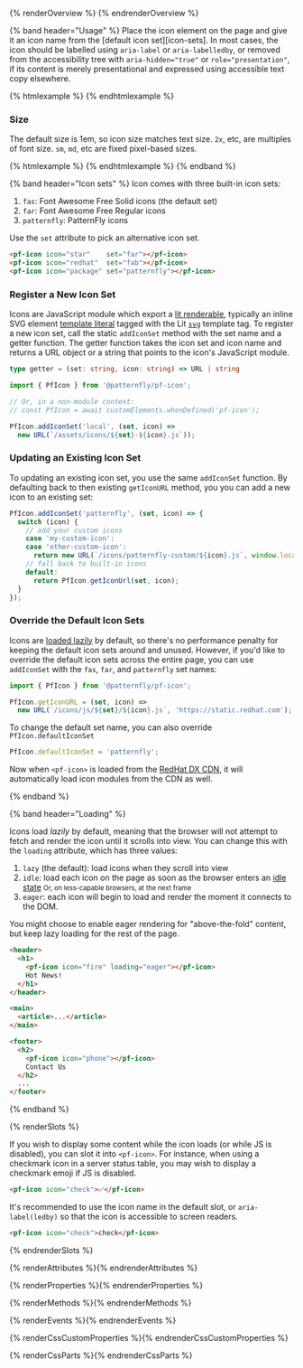 <style>
  main.basic pf-icon[circled] {
    margin-right: 8px;
    margin-bottom: 8px;
  }
</style>

{% renderOverview %}
  <pf-icon icon="user" size="xl"></pf-icon>
  <pf-icon icon="lock" size="xl"></pf-icon>
  <pf-icon icon="laptop" size="xl"></pf-icon>
  <pf-icon icon="cloud" size="xl"></pf-icon>
{% endrenderOverview %}

{% band header="Usage" %}
  Place the icon element on the page and give it an icon name from the [default
  icon set][icon-sets]. In most cases, the icon should be labelled using
  `aria-label` or `aria-labelledby`, or removed from the accessibility tree
  with `aria-hidden="true"` or `role="presentation"`, if its content is merely
  presentational and expressed using accessible text copy elsewhere.

  {% htmlexample %}
  <pf-icon icon="user" aria-label="user"></pf-icon>
  <pf-icon icon="lock" aria-label="lock"></pf-icon>
  <pf-icon icon="laptop" aria-label="laptop"></pf-icon>
  <pf-icon icon="cloud" aria-label="cloud"></pf-icon>
  {% endhtmlexample %}

  ### Size
  The default size is 1em, so icon size matches text size.  `2x`, etc, are
  multiples of font size.  `sm`, `md`, etc are fixed pixel-based sizes.

  {% htmlexample %}
  <pf-icon icon="user" size="sm"></pf-icon>
  <pf-icon icon="user" size="md"></pf-icon>
  <pf-icon icon="user" size="lg"></pf-icon>
  <pf-icon icon="user" size="xl"></pf-icon>
  {% endhtmlexample %}
{% endband %}

{% band header="Icon sets" %}
Icon comes with three built-in icon sets:

1. `fas`: Font Awesome Free Solid icons (the default set)
1. `far`: Font Awesome Free Regular icons
1. `patternfly`: PatternFly icons

Use the `set` attribute to pick an alternative icon set.
```html
<pf-icon icon="star"    set="far"></pf-icon>
<pf-icon icon="redhat"  set="fab"></pf-icon>
<pf-icon icon="package" set="patternfly"></pf-icon>
```

### Register a New Icon Set

Icons are JavaScript module which export a [lit renderable][renderable],
typically an inline SVG element [template literal][template-literals] tagged
with the Lit [`svg`][svg-tag] template tag. To register a new icon set, call
the static `addIconSet` method with the set name and a getter function. The
getter function takes the icon set and icon name and returns a URL object or a 
string that points to the icon's JavaScript module.

```ts
type getter = (set: string, icon: string) => URL | string
```

```javascript
import { PfIcon } from '@patternfly/pf-icon';

// Or, in a non-module context:
// const PfIcon = await customElements.whenDefined('pf-icon');

PfIcon.addIconSet('local', (set, icon) =>
  new URL(`/assets/icons/${set}-${icon}.js`));
```

### Updating an Existing Icon Set

To updating an existing icon set, you use the same `addIconSet` function. By
defaulting back to then existing `getIconURL` method, you  you can add a new
icon to an existing set:

```js
PfIcon.addIconSet('patternfly', (set, icon) => {
  switch (icon) {
    // add your custom icons
    case 'my-custom-icon':
    case 'other-custom-icon':
      return new URL(`/icons/patternfly-custom/${icon}.js`, window.location.href);
    // fall back to built-in icons
    default:
      return PfIcon.getIconUrl(set, icon);
  }
});
```

### Override the Default Icon Sets

Icons are [loaded lazily](#loading) by default, so there's no performance
penalty for keeping the default icon sets around and unused. However, if you'd
like to override the default icon sets across the entire page, you can use
`addIconSet` with the `fas`, `far`, and `patternfly` set names:

```js
import { PfIcon } from '@patternfly/pf-icon';

PfIcon.getIconURL = (set, icon) =>
  new URL(`/icons/js/${set}/${icon}.js`, 'https://static.redhat.com');
```

To change the default set name, you can also override `PfIcon.defaultIconSet`

```js
PfIcon.defaultIconSet = 'patternfly';
```

Now when `<pf-icon>` is loaded from the [RedHat DX 
CDN](https://redhatstatic.com/dx/), it will automatically load icon modules from 
the CDN as well.

{% endband %}

{% band header="Loading" %}

Icons load _lazily_ by default, meaning that the browser will not attempt to
fetch and render the icon until it scrolls into view. You can change this with
the `loading` attribute, which has three values:

1. `lazy` (the default): load icons when they scroll into view
2. `idle`: load each icon on the page as soon as the browser enters an [idle
   state][ric] <small>Or, on less-capable browsers, at the next frame</small>
3. `eager`: each icon will begin to load and render the moment it connects to
   the DOM.

You might choose to enable eager rendering for "above-the-fold" content, but
keep lazy loading for the rest of the page.

```html
<header>
  <h1>
    <pf-icon icon="fire" loading="eager"></pf-icon>
    Hot News!
  </h1>
</header>

<main>
  <article>...</article>
</main>

<footer>
  <h2>
    <pf-icon icon="phone"></pf-icon>
    Contact Us
  </h2>
  ...
</footer>
```
{% endband %}

{% renderSlots %}

If you wish to display some content while the icon loads (or while JS is
disabled), you can slot it into `<pf-icon>`. For instance, when using a
checkmark icon in a server status table, you may wish to display a checkmark
emoji if JS is disabled.

```html
<pf-icon icon="check">✅</pf-icon>
```

It's recommended to use the icon name in the default slot, or
`aria-label(ledby)` so that the icon is accessible to screen readers.

```html
<pf-icon icon="check">check</pf-icon>
```
{% endrenderSlots %}

{% renderAttributes %}{% endrenderAttributes %}

{% renderProperties %}{% endrenderProperties %}

{% renderMethods %}{% endrenderMethods %}

{% renderEvents %}{% endrenderEvents %}

{% renderCssCustomProperties %}{% endrenderCssCustomProperties %}

{% renderCssParts %}{% endrenderCssParts %}

[renderable]: https://lit.dev/docs/components/rendering/
[template-literals]: https://developer.mozilla.org/en-US/docs/Web/JavaScript/Reference/Template_literals
[svg-tag]: https://lit.dev/docs/api/templates/#svg
[ric]: https://developer.mozilla.org/en-US/docs/Web/API/Window/requestIdleCallback
